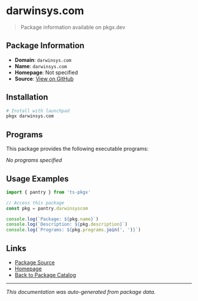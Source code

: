 # darwinsys.com

> Package information available on pkgx.dev

## Package Information

- **Domain**: `darwinsys.com`
- **Name**: `darwinsys.com`
- **Homepage**: Not specified
- **Source**: [View on GitHub](https://github.com/pkgxdev/pantry/tree/main/projects/darwinsys.com/package.yml)

## Installation

```bash
# Install with launchpad
pkgx darwinsys.com
```

## Programs

This package provides the following executable programs:

*No programs specified*

## Usage Examples

```typescript
import { pantry } from 'ts-pkgx'

// Access this package
const pkg = pantry.darwinsyscom

console.log(`Package: ${pkg.name}`)
console.log(`Description: ${pkg.description}`)
console.log(`Programs: ${pkg.programs.join(', ')}`)
```

## Links

- [Package Source](https://github.com/pkgxdev/pantry/tree/main/projects/darwinsys.com/package.yml)
- [Homepage](#)
- [Back to Package Catalog](../package-catalog.md)

---

*This documentation was auto-generated from package data.*
